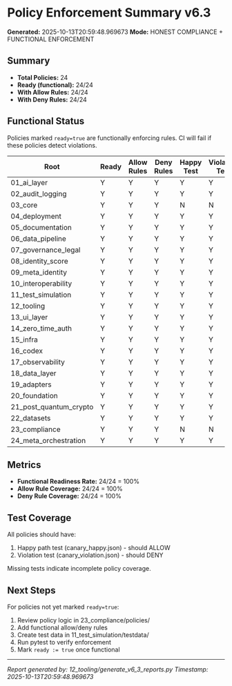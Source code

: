 # Policy Enforcement Summary v6.3
**Generated:** 2025-10-13T20:59:48.969673
**Mode:** HONEST COMPLIANCE + FUNCTIONAL ENFORCEMENT

## Summary

- **Total Policies:** 24
- **Ready (functional):** 24/24
- **With Allow Rules:** 24/24
- **With Deny Rules:** 24/24

## Functional Status

Policies marked `ready=true` are functionally enforcing rules.
CI will fail if these policies detect violations.

| Root | Ready | Allow Rules | Deny Rules | Happy Test | Violation Test |
|------|-------|-------------|------------|------------|----------------|
| 01_ai_layer | Y | Y | Y | Y | Y |
| 02_audit_logging | Y | Y | Y | Y | Y |
| 03_core | Y | Y | Y | N | N |
| 04_deployment | Y | Y | Y | Y | Y |
| 05_documentation | Y | Y | Y | Y | Y |
| 06_data_pipeline | Y | Y | Y | Y | Y |
| 07_governance_legal | Y | Y | Y | Y | Y |
| 08_identity_score | Y | Y | Y | Y | Y |
| 09_meta_identity | Y | Y | Y | Y | Y |
| 10_interoperability | Y | Y | Y | Y | Y |
| 11_test_simulation | Y | Y | Y | Y | Y |
| 12_tooling | Y | Y | Y | Y | Y |
| 13_ui_layer | Y | Y | Y | Y | Y |
| 14_zero_time_auth | Y | Y | Y | Y | Y |
| 15_infra | Y | Y | Y | Y | Y |
| 16_codex | Y | Y | Y | Y | Y |
| 17_observability | Y | Y | Y | Y | Y |
| 18_data_layer | Y | Y | Y | Y | Y |
| 19_adapters | Y | Y | Y | Y | Y |
| 20_foundation | Y | Y | Y | Y | Y |
| 21_post_quantum_crypto | Y | Y | Y | Y | Y |
| 22_datasets | Y | Y | Y | Y | Y |
| 23_compliance | Y | Y | Y | N | N |
| 24_meta_orchestration | Y | Y | Y | Y | Y |

## Metrics

- **Functional Readiness Rate:** 24/24 = 100%
- **Allow Rule Coverage:** 24/24 = 100%
- **Deny Rule Coverage:** 24/24 = 100%

## Test Coverage

All policies should have:
1. Happy path test (canary_happy.json) - should ALLOW
2. Violation test (canary_violation.json) - should DENY

Missing tests indicate incomplete policy coverage.

## Next Steps

For policies not yet marked `ready=true`:
1. Review policy logic in 23_compliance/policies/
2. Add functional allow/deny rules
3. Create test data in 11_test_simulation/testdata/
4. Run pytest to verify enforcement
5. Mark `ready := true` once functional

---

*Report generated by: 12_tooling/generate_v6_3_reports.py*
*Timestamp: 2025-10-13T20:59:48.969673*
